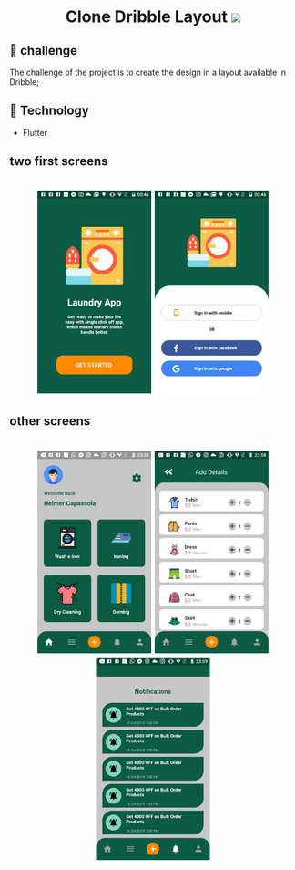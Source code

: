 <h1 align="center">
    Clone Dribble Layout 
    <img src="https://camo.githubusercontent.com/cb933b444732ac68330bd1fb9b90c30cbc7e6d97/68747470733a2f2f7777772e6672656569636f6e73706e672e636f6d2f75706c6f6164732f6472696262626c652d69636f6e2d31312e706e67" width="150">
</h1>




## 📔 challenge

The challenge of the project is to create the design in a layout available in Dribble;

## 🚀 Technology

- Flutter

## two first screens

<h1 align="center">
    <img src="screenshots/initialpage.jpg" width="200">
    <img src="screenshots/pagelogin.jpg" width="200">
</h1>


## other screens

<h1 align="center">
    <img src="screenshots/homepage.jpg" width="200">
    <img src="screenshots/clotherspage.jpg" width="200">
    <img src="screenshots/notificationspage.jpg" width="200">
</h1>